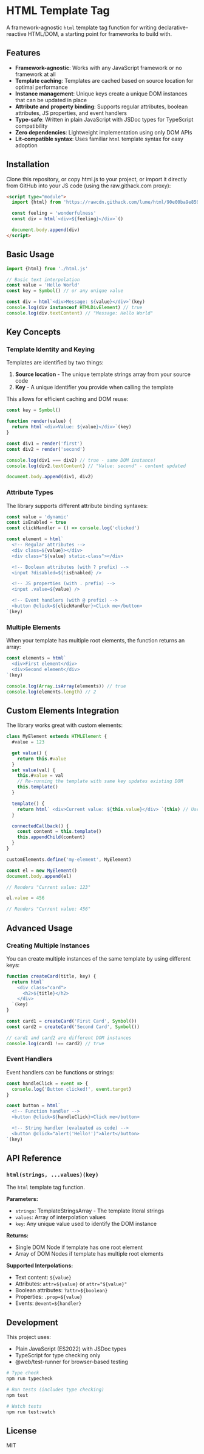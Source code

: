 # HTML Template Tag

A framework-agnostic `html` template tag function for writing declarative-reactive HTML/DOM, a starting point for frameworks to build with.

## Features

- **Framework-agnostic**: Works with any JavaScript framework or no framework at all
- **Template caching**: Templates are cached based on source location for optimal performance
- **Instance management**: Unique keys create a unique DOM instances that can be updated in place
- **Attribute and property binding**: Supports regular attributes, boolean attributes, JS properties, and event handlers
- **Type-safe**: Written in plain JavaScript with JSDoc types for TypeScript compatibility
- **Zero dependencies**: Lightweight implementation using only DOM APIs
- **Lit-compatible syntax**: Uses familiar `html` template syntax for easy adoption

## Installation

Clone this repository, or copy html.js to your project, or import it directly
from GitHub into your JS code (using the raw.githack.com proxy):

```html
<script type="module">
  import {html} from 'https://rawcdn.githack.com/lume/html/90e00ba9e859459ef56593b767ec2a616514e6fc/html.js'

  const feeling = 'wonderfulness'
  const div = html`<div>${feeling}</div>`()

  document.body.append(div)
</script>
```

## Basic Usage

```javascript
import {html} from './html.js'

// Basic text interpolation
const value = 'Hello World'
const key = Symbol() // or any unique value

const div = html`<div>Message: ${value}</div>`(key)
console.log(div instanceof HTMLDivElement) // true
console.log(div.textContent) // "Message: Hello World"
```

## Key Concepts

### Template Identity and Keying

Templates are identified by two things:

1. **Source location** - The unique template strings array from your source code
2. **Key** - A unique identifier you provide when calling the template

This allows for efficient caching and DOM reuse:

```javascript
const key = Symbol()

function render(value) {
  return html`<div>Value: ${value}</div>`(key)
}

const div1 = render('first')
const div2 = render('second')

console.log(div1 === div2) // true - same DOM instance!
console.log(div2.textContent) // "Value: second" - content updated

document.body.append(div1, div2)
```

### Attribute Types

The library supports different attribute binding syntaxes:

```javascript
const value = 'dynamic'
const isEnabled = true
const clickHandler = () => console.log('clicked')

const element = html`
  <!-- Regular attributes -->
  <div class=${value}></div>
  <div class="${value} static-class"></div>

  <!-- Boolean attributes (with ? prefix) -->
  <input ?disabled=${!isEnabled} />

  <!-- JS properties (with . prefix) -->
  <input .value=${value} />

  <!-- Event handlers (with @ prefix) -->
  <button @click=${clickHandler}>Click me</button>
`(key)
```

### Multiple Elements

When your template has multiple root elements, the function returns an array:

```javascript
const elements = html`
  <div>First element</div>
  <div>Second element</div>
`(key)

console.log(Array.isArray(elements)) // true
console.log(elements.length) // 2
```

## Custom Elements Integration

The library works great with custom elements:

```javascript
class MyElement extends HTMLElement {
  #value = 123

  get value() {
    return this.#value
  }
  set value(val) {
    this.#value = val
    // Re-running the template with same key updates existing DOM
    this.template()
  }

  template() {
    return html` <div>Current value: ${this.value}</div> `(this) // Use 'this' as the key
  }

  connectedCallback() {
    const content = this.template()
    this.appendChild(content)
  }
}

customElements.define('my-element', MyElement)

const el = new MyElement()
document.body.append(el)

// Renders "Current value: 123"

el.value = 456

// Renders "Current value: 456"
```

## Advanced Usage

### Creating Multiple Instances

You can create multiple instances of the same template by using different keys:

```javascript
function createCard(title, key) {
  return html`
    <div class="card">
      <h2>${title}</h2>
    </div>
  `(key)
}

const card1 = createCard('First Card', Symbol())
const card2 = createCard('Second Card', Symbol())

// card1 and card2 are different DOM instances
console.log(card1 !== card2) // true
```

### Event Handlers

Event handlers can be functions or strings:

```javascript
const handleClick = event => {
  console.log('Button clicked!', event.target)
}

const button = html`
  <!-- Function handler -->
  <button @click=${handleClick}>Click me</button>

  <!-- String handler (evaluated as code) -->
  <button @click="alert('Hello!')">Alert</button>
`(key)
```

## API Reference

### `html(strings, ...values)(key)`

The `html` template tag function.

**Parameters:**

- `strings`: TemplateStringsArray - The template literal strings
- `values`: Array of interpolation values
- `key`: Any unique value used to identify the DOM instance

**Returns:**

- Single DOM Node if template has one root element
- Array of DOM Nodes if template has multiple root elements

**Supported Interpolations:**

- Text content: `${value}`
- Attributes: `attr=${value}` or `attr="${value}"`
- Boolean attributes: `?attr=${boolean}`
- Properties: `.prop=${value}`
- Events: `@event=${handler}`

## Development

This project uses:

- Plain JavaScript (ES2022) with JSDoc types
- TypeScript for type checking only
- @web/test-runner for browser-based testing

```bash
# Type check
npm run typecheck

# Run tests (includes type checking)
npm test

# Watch tests
npm run test:watch
```

## License

MIT
